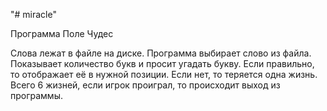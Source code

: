 "# miracle" 

Программа Поле Чудес

Слова лежат в файле на диске.
Программа выбирает слово из файла.
Показывает количество букв и просит угадать букву.
Если правильно, то отображает её в нужной позиции.
Если нет, то теряется одна жизнь.
Всего 6 жизней, если игрок проиграл, то происходит выход из программы.